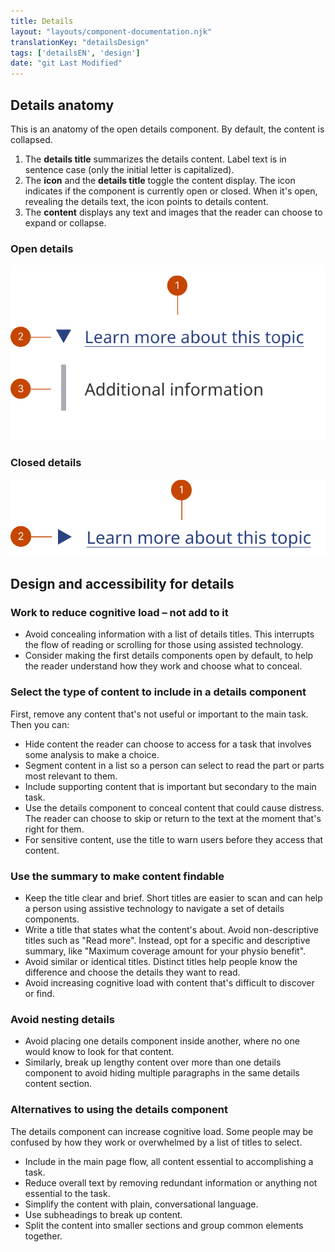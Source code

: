 ```yaml
---
title: Details
layout: "layouts/component-documentation.njk"
translationKey: "detailsDesign"
tags: ['detailsEN', 'design']
date: "git Last Modified"
---
```


## Details anatomy

This is an anatomy of the open details component. By default, the content is collapsed.

<ol class="anatomy-list">
  <li>The <strong>details title</strong> summarizes the details content. Label text is in sentence case (only the initial letter is capitalized).</li>
  <li>The <strong>icon</strong> and the <strong>details title</strong> toggle the content display. The icon indicates if the component is currently open or closed. When it's open, revealing the details text, the icon points to details content.</li>
  <li>The <strong>content</strong> displays any text and images that the reader can choose to expand or collapse.</li>
</ol>

### Open details

<img class="b-sm b-default p-400" src="/images/en/components/anatomy/gcds-details-anatomy-open.svg" alt="Learn more about this topic taxonomy with three labels: details title, icon and content.  Details title pointing at Learn more about this topic. Learn more about this topic is greyed blue font underlined. Icon pointed at a dark blue triangle arrow infront of the details title. When the arrow is selected it points down to show Additional information."/>

### Closed details

<img class="b-sm b-default p-400" src="/images/en/components/anatomy/gcds-details-anatomy-closed.svg" alt="Learn more about this topic taxonomy with two labels: details title and icon. The details title pointing at Learn more about this topic. Learn more about this topic is dark font underlined. Icon pointed at a dark blue triangle arrow infront of the details title."/>

## Design and accessibility for details

### Work to reduce cognitive load – not add to it

- Avoid concealing information with a list of details titles. This interrupts the flow of reading or scrolling for those using assisted technology.
- Consider making the first details components open by default, to help the reader understand how they work and choose what to conceal.

### Select the type of content to include in a details component

First, remove any content that's not useful or important to the main task. Then you can:

- Hide content the reader can choose to access for a task that involves some analysis to make a choice.
- Segment content in a list so a person can select to read the part or parts most relevant to them.
- Include supporting content that is important but secondary to the main task.
- Use the details component to conceal content that could cause distress. The reader can choose to skip or return to the text at the moment that's right for them.
- For sensitive content, use the title to warn users before they access that content.

### Use the summary to make content findable

- Keep the title clear and brief. Short titles are easier to scan and can help a person using assistive technology to navigate a set of details components.
- Write a title that states what the content's about. Avoid non-descriptive titles such as "Read more". Instead, opt for a specific and descriptive summary, like "Maximum coverage amount for your physio benefit".
- Avoid similar or identical titles. Distinct titles help people know the difference and choose the details they want to read.
- Avoid increasing cognitive load with content that's difficult to discover or find.

### Avoid nesting details

- Avoid placing one details component inside another, where no one would know to look for that content.
- Similarly, break up lengthy content over more than one details component to avoid hiding multiple paragraphs in the same details content section.

### Alternatives to using the details component

The details component can increase cognitive load. Some people may be confused by how they work or overwhelmed by a list of titles to select.

- Include in the main page flow, all content essential to accomplishing a task.
- Reduce overall text by removing redundant information or anything not essential to the task.
- Simplify the content with plain, conversational language.
- Use subheadings to break up content.
- Split the content into smaller sections and group common elements together.
